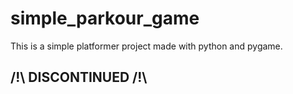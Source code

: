# simple_parkour_game
This is a simple platformer project made with python and pygame.
## /!\ DISCONTINUED /!\
